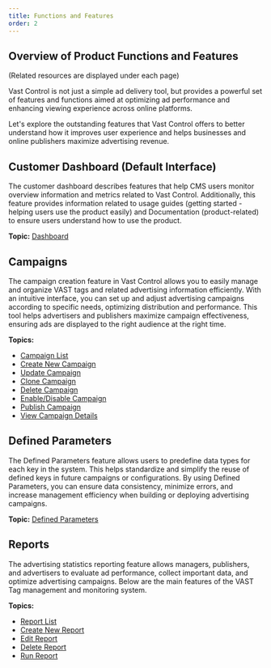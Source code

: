 ```yaml
---
title: Functions and Features
order: 2
---
```

## Overview of Product Functions and Features
(Related resources are displayed under each page)


Vast Control is not just a simple ad delivery tool, but provides a powerful set of features and functions aimed at optimizing ad performance and enhancing viewing experience across online platforms.

Let's explore the outstanding features that Vast Control offers to better understand how it improves user experience and helps businesses and online publishers maximize advertising revenue.

## Customer Dashboard (Default Interface)
The customer dashboard describes features that help CMS users monitor overview information and metrics related to Vast Control. Additionally, this feature provides information related to usage guides (getting started - helping users use the product easily) and Documentation (product-related) to ensure users understand how to use the product.

**Topic:** [Dashboard](../03-user-maunal/dashboard.md)

## Campaigns
The campaign creation feature in Vast Control allows you to easily manage and organize VAST tags and related advertising information efficiently. With an intuitive interface, you can set up and adjust advertising campaigns according to specific needs, optimizing distribution and performance. This tool helps advertisers and publishers maximize campaign effectiveness, ensuring ads are displayed to the right audience at the right time.

**Topics:**

* [Campaign List](../03-user-maunal/campaign/a-campaign-management.md)
* [Create New Campaign](../03-user-maunal/campaign/b-create-campaign.md)
* [Update Campaign](../03-user-maunal/campaign/a-campaign-management.md)
* [Clone Campaign](../03-user-maunal/campaign/a-campaign-management.md)
* [Delete Campaign](../03-user-maunal/campaign/a-campaign-management.md)
* [Enable/Disable Campaign](../03-user-maunal/campaign/a-campaign-management.md)
* [Publish Campaign](../03-user-maunal/campaign/a-campaign-management.md)
* [View Campaign Details](../03-user-maunal/campaign/a-campaign-management.md)

## Defined Parameters
The Defined Parameters feature allows users to predefine data types for each key in the system. This helps standardize and simplify the reuse of defined keys in future campaigns or configurations. By using Defined Parameters, you can ensure data consistency, minimize errors, and increase management efficiency when building or deploying advertising campaigns.

**Topic:** [Defined Parameters](../03-user-maunal/defined-parameter/)

## Reports
The advertising statistics reporting feature allows managers, publishers, and advertisers to evaluate ad performance, collect important data, and optimize advertising campaigns. Below are the main features of the VAST Tag management and monitoring system.

**Topics:**

* [Report List](../03-user-maunal/report/a-report-management.md)
* [Create New Report](../03-user-maunal/report/b-create-report.md)
* [Edit Report](../03-user-maunal/report/a-report-management.md)
* [Delete Report](../03-user-maunal/report/a-report-management.md)
* [Run Report](../03-user-maunal/report/a-report-management.md) 